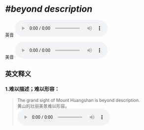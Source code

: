 # ***\#beyond description*** 
英音
<audio src="./media/beyond description1_AAC.aac" controls="controls"></audio>

美音
<audio src="./media/beyond description2_AAC.aac" controls="controls"></audio>



  

英文释义
---
### 1.**难以描述；难以形容：**  

 > The grand sight of Mount Huangshan is beyond description.   
 > 黄山的壮丽美景难以形容。    
<audio src="./media/description-2.aac" controls="controls"></audio>


